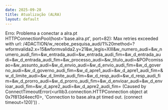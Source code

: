```yaml
---
date: 2025-09-28
title: Atualização (ALRA)
layout: default
---
```

Erro: Problema a conectar a alra.pt
HTTPConnectionPool(host='base.alra.pt', port=82): Max retries exceeded with url: /4DACTION/w_recebe_pesquisa_audi/1%20method=?wformvalida2.x=15&wformvalida2.y=21&w_legis=XIII&w_numero_audi=&w_numero_audi_fim=&w_entrada_audi=&w_entrada_audi_fim=&w_d_entrada_audi=&w_d_entrada_audi_fim=&w_processo_audi=&w_titulo_audi=&POPcomissao=&w_assunto_audi=&w_d_envio_audi=&w_d_envio_audi_fim=&w_d_governo_audi=&w_d_governo_audi_fim=&w_d_apre1_audi=&w_d_apre1_audi_fim=&w_d_limite_audi=&w_d_limite_audi_fim=&w_d_resp_audi=&w_d_resp_audi_fim=&w_d_prorro_audi=&w_d_prorro_audi_fim=&w_d_envioar_audi=&w_d_envioar_audi_fim=&w_d_apre2_audi=&w_d_apre2_audi_fim= (Caused by ConnectTimeoutError(<urllib3.connection.HTTPConnection object at 0x7f813d4eecf0>, 'Connection to base.alra.pt timed out. (connect timeout=120)'))
.
